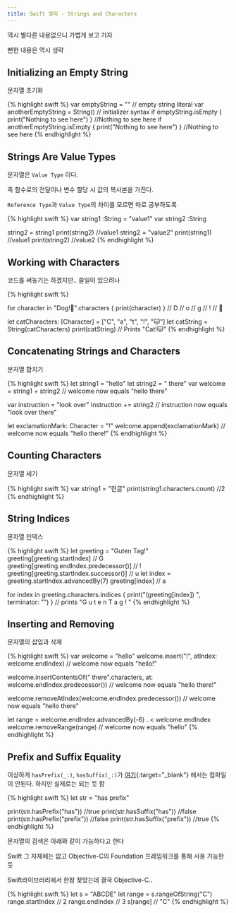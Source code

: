 ```yaml
---
title: Swift 정리 - Strings and Characters
---
```


역시 별다른 내용없으니 가볍게 보고 가자

뻔한 내용은 역시 생략

## Initializing an Empty String

문자열 초기화

{% highlight swift %}
var emptyString = ""               // empty string literal
var anotherEmptyString = String()  // initializer syntax
if emptyString.isEmpty {
    print("Nothing to see here")
}
//Nothing to see here
if anotherEmptyString.isEmpty {
    print("Nothing to see here")
}
//Nothing to see here
{% endhighlight %}

## Strings Are Value Types

문자열은 `Value Type` 이다.

즉 함수로의 전달이나 변수 할당 시 값의 복사본을 가진다.

`Reference Type`과 `Value Type`의 차이를 모르면 따로 공부하도록

{% highlight swift %}
var string1 :String = "value1"
var string2 :String

string2 = string1
print(string2)	//value1
string2 = "value2"
print(string1)	//value1
print(string2)	//value2
{% endhighlight %}

## Working with Characters

코드를 써놓기는 하겠지만.. 쓸일이 있으려나

{% highlight swift %}

for character in "Dog!🐶".characters {
    print(character)
}
// D
// o
// g
// !
// 🐶

let catCharacters: [Character] = ["C", "a", "t", "!", "🐱"]
let catString = String(catCharacters)
print(catString)
// Prints "Cat!🐱"
{% endhighlight %}

## Concatenating Strings and Characters

문자열 합치기

{% highlight swift %}
let string1 = "hello"
let string2 = " there"
var welcome = string1 + string2
// welcome now equals "hello there"

var instruction = "look over"
instruction += string2
// instruction now equals "look over there"

let exclamationMark: Character = "!"
welcome.append(exclamationMark)
// welcome now equals "hello there!"
{% endhighlight %}

## Counting Characters

문자열 세기

{% highlight swift %}
var string1 = "한글"
print(string1.characters.count) //2
{% endhighlight %}

## String Indices

문자열 인덱스

{% highlight swift %}
let greeting = "Guten Tag!"
greeting[greeting.startIndex]
// G
greeting[greeting.endIndex.predecessor()]
// !
greeting[greeting.startIndex.successor()]
// u
let index = greeting.startIndex.advancedBy(7)
greeting[index]
// a

for index in greeting.characters.indices {
    print("\(greeting[index]) ", terminator: "")
}
// prints "G u t e n   T a g ! "
{% endhighlight %}

## Inserting and Removing

문자열의 삽입과 삭제

{% highlight swift %}
var welcome = "hello"
welcome.insert("!", atIndex: welcome.endIndex)
// welcome now equals "hello!"

welcome.insertContentsOf(" there".characters, at: welcome.endIndex.predecessor())
// welcome now equals "hello there!"

welcome.removeAtIndex(welcome.endIndex.predecessor())
// welcome now equals "hello there"

let range = welcome.endIndex.advancedBy(-6) ..< welcome.endIndex
welcome.removeRange(range)
// welcome now equals "hello"
{% endhighlight %}

## Prefix and Suffix Equality

이상하게 `hasPrefix(_:)`, `hasSuffix(_:)`가 [여기](https://swiftlang.ng.bluemix.net){:target="_blank"} 에서는 컴파일이 안된다. 하지만 실제로는 되는 듯 함

{% highlight swift %}
let str = "has prefix"

print(str.hasPrefix("has"))	//true
print(str.hasSuffix("has"))	//false
print(str.hasPrefix("prefix")) //false
print(str.hasSuffix("prefix")) //true
{% endhighlight %}

문자열의 검색은 아래와 같이 가능하다고 한다

Swift 그 자체에는 없고 Objective-C의 Foundation 프레임워크를 통해 사용 가능한듯

Swift라이브러리에서 한참 찾았는데 결국 Objective-C..

{% highlight swift %}
let s = "ABCDE"
let range = s.rangeOfString("C")
range.startIndex                   // 2
range.endIndex                     // 3
s[range]                           // "C"
{% endhighlight %}
